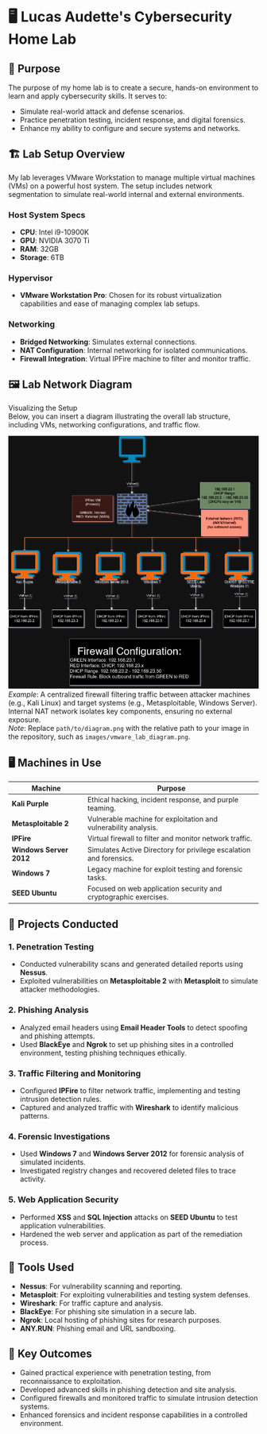 # 🖥️ Lucas Audette's Cybersecurity Home Lab

## 📜 Purpose
The purpose of my home lab is to create a secure, hands-on environment to learn and apply cybersecurity skills. It serves to:

- Simulate real-world attack and defense scenarios.
- Practice penetration testing, incident response, and digital forensics.
- Enhance my ability to configure and secure systems and networks.

## 🏗️ Lab Setup Overview
My lab leverages VMware Workstation to manage multiple virtual machines (VMs) on a powerful host system. The setup includes network segmentation to simulate real-world internal and external environments.

### Host System Specs
- **CPU**: Intel i9-10900K
- **GPU**: NVIDIA 3070 Ti
- **RAM**: 32GB
- **Storage**: 6TB

### Hypervisor
- **VMware Workstation Pro**: Chosen for its robust virtualization capabilities and ease of managing complex lab setups.

### Networking
- **Bridged Networking**: Simulates external connections.
- **NAT Configuration**: Internal networking for isolated communications.
- **Firewall Integration**: Virtual IPFire machine to filter and monitor traffic.

## 🖼️ Lab Network Diagram
Visualizing the Setup  
Below, you can insert a diagram illustrating the overall lab structure, including VMs, networking configurations, and traffic flow.

![Lab Network Diagram](https://github.com/CipherLucas/PwnPlayground/blob/main/PwnPlayground.drawio.png)  
*Example*: A centralized firewall filtering traffic between attacker machines (e.g., Kali Linux) and target systems (e.g., Metasploitable, Windows Server). Internal NAT network isolates key components, ensuring no external exposure.  
*Note*: Replace `path/to/diagram.png` with the relative path to your image in the repository, such as `images/vmware_lab_diagram.png`.

## 🖥️ Machines in Use

| Machine              | Purpose                                                                      |
|----------------------|------------------------------------------------------------------------------|
| **Kali Purple**       | Ethical hacking, incident response, and purple teaming.                      |
| **Metasploitable 2**  | Vulnerable machine for exploitation and vulnerability analysis.              |
| **IPFire**            | Virtual firewall to filter and monitor network traffic.                       |
| **Windows Server 2012** | Simulates Active Directory for privilege escalation and forensics.           |
| **Windows 7**         | Legacy machine for exploit testing and forensic tasks.                       |
| **SEED Ubuntu**       | Focused on web application security and cryptographic exercises.             |

## 🔬 Projects Conducted

### 1. Penetration Testing
- Conducted vulnerability scans and generated detailed reports using **Nessus**.
- Exploited vulnerabilities on **Metasploitable 2** with **Metasploit** to simulate attacker methodologies.

### 2. Phishing Analysis
- Analyzed email headers using **Email Header Tools** to detect spoofing and phishing attempts.
- Used **BlackEye** and **Ngrok** to set up phishing sites in a controlled environment, testing phishing techniques ethically.

### 3. Traffic Filtering and Monitoring
- Configured **IPFire** to filter network traffic, implementing and testing intrusion detection rules.
- Captured and analyzed traffic with **Wireshark** to identify malicious patterns.

### 4. Forensic Investigations
- Used **Windows 7** and **Windows Server 2012** for forensic analysis of simulated incidents.
- Investigated registry changes and recovered deleted files to trace activity.

### 5. Web Application Security
- Performed **XSS** and **SQL Injection** attacks on **SEED Ubuntu** to test application vulnerabilities.
- Hardened the web server and application as part of the remediation process.

## 🔧 Tools Used

- **Nessus**: For vulnerability scanning and reporting.
- **Metasploit**: For exploiting vulnerabilities and testing system defenses.
- **Wireshark**: For traffic capture and analysis.
- **BlackEye**: For phishing site simulation in a secure lab.
- **Ngrok**: Local hosting of phishing sites for research purposes.
- **ANY.RUN**: Phishing email and URL sandboxing.

## 🌟 Key Outcomes

- Gained practical experience with penetration testing, from reconnaissance to exploitation.
- Developed advanced skills in phishing detection and site analysis.
- Configured firewalls and monitored traffic to simulate intrusion detection systems.
- Enhanced forensics and incident response capabilities in a controlled environment.
